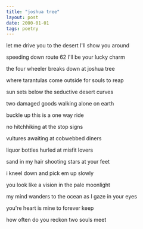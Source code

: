 ```yaml
---
title: "joshua tree"
layout: post
date: 2000-01-01
tags: poetry
---
```



let me drive you to the desert I'll show you around

speeding down route 62 I'll be your lucky charm

the four wheeler breaks down at joshua tree

where tarantulas come outside for souls to reap

sun sets below the seductive desert curves

two damaged goods walking alone on earth

buckle up this is a one way ride

no hitchhiking at the stop signs

vultures awaiting at cobwebbed diners

liquor bottles hurled at misfit lovers

sand in my hair shooting stars at your feet

i kneel down and pick em up slowly

you look like a vision in the pale moonlight

my mind wanders to the ocean as I gaze in your eyes

you're heart is mine to forever keep

how often do you reckon two souls meet
